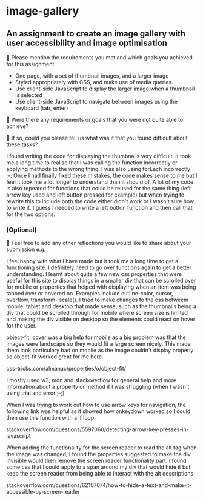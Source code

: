 # image-gallery

## An assignment to create an image gallery with user accessibility and image optimisation

🎯 Please mention the requirements you met and which goals you achieved for this assignment.

- One page, with a set of thumbnail images, and a larger image
- Styled appropriately with CSS, and make use of media queries.
- Use client-side JavaScript to display the larger image when a thumbnail is selected
- Use client-side JavaScript to navigate between images using the keyboard (tab, enter)

🎯 Were there any requirements or goals that you were not quite able to achieve?

🎯 If so, could you please tell us what was it that you found difficult about these tasks?

I found writing the code for displaying the thumbnails very difficult. It took me a long time to realise that I was calling the function incorrectly or applying methods to the wrong thing. I was also using forEach incorrectly ;-;
Once I had finally fixed these mistakes, the code makes sense to me but I feel it took me a lot longer to understand than it should of. A lot of my code is also repeated for functions that could be reused for the same thing (left arrow key used and left button pressed for example) but when trying to rewrite this to include both the code either didn't work or I wasn't sure how to write it. I guess I needed to write a left button function and then call that for the two options.

### (Optional)

🏹 Feel free to add any other reflections you would like to share about your submission e.g.

I feel happy with what I have made but it took me a long time to get a functioning site. I definitely need to go over functions again to get a better understanding.
I learnt about quite a few new css properties that were useful for this site to display things in a smaller div that can be scrolled over for mobile or properties that helped with displaying when an item was being tabbed over or hovered on. Examples include outline-color, cursor, overflow, transform- scale(). I tried to make changes to the css betweem mobile, tablet and desktop that made sense, such as the thumbnails being a div that could be scrolled through for mobile where screen size is limited and making the div visible on desktop so the elements could react on hover for the user.

object-fit: cover was a big help for mobile as a big problem was that the images were landscape so they would fit a large screen nicely. This made them look particulary bad on mobile as the image couldn't display properly so object-fit worked great for me here.

css-tricks.com/almanac/properties/o/object-fit/

I mostly used w3, mdn and stackoverflow for general help and more information about a property or method if I was struggling (when I wasn't using trial and error ;-;).

When I was trying to work out how to use arrow keys for navigation, the following link was helpful as it showed how onkeydown worked so I could then use this function with a if loop.

stackoverflow.com/questions/5597060/detecting-arrow-key-presses-in-javascript

When adding the functionality for the screen reader to read the alt tag when the image was changed, I found the properties suggested to make the div invisible would then remove the screen reader functionality part. I found some css that I could apply to a span around my div that would hide it but keep the screen reader from being able to interact with the alt descriptions

stackoverflow.com/questions/62107074/how-to-hide-a-text-and-make-it-accessible-by-screen-reader
